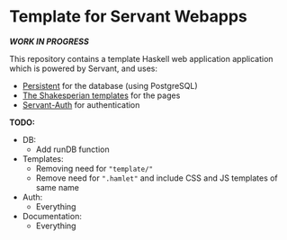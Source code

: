 # Template for Servant Webapps

***WORK IN PROGRESS***

This repository contains a template Haskell web application application which is powered by Servant, and uses:
- [Persistent](https://hackage.haskell.org/package/persistent) for the database (using PostgreSQL)
- [The Shakesperian templates](https://hackage.haskell.org/package/shakespeare) for the pages
- [Servant-Auth](https://hackage.haskell.org/package/servant-auth) for authentication

**TODO:**
- DB:
    - Add runDB function
- Templates:
    - Removing need for `"template/"`
    - Remove need for `".hamlet"` and include CSS and JS templates of same name
- Auth:
    - Everything
- Documentation:
    - Everything
